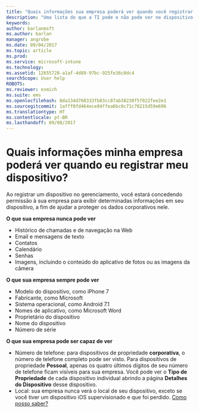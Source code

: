 ```yaml
---
title: "Quais informações sua empresa poderá ver quando você registrar seu dispositivo? | Microsoft Docs"
description: "Uma lista do que a TI pode e não pode ver no dispositivo gerenciado."
keywords: 
author: barlanmsft
ms.author: barlan
manager: angrobe
ms.date: 09/04/2017
ms.topic: article
ms.prod: 
ms.service: microsoft-intune
ms.technology: 
ms.assetid: 12655728-a1af-4d89-97bc-925fe36c0dc4
searchScope: User help
ROBOTS: 
ms.reviewer: esmich
ms.suite: ems
ms.openlocfilehash: 8da134d768333fb03cc87ab38230f5f022fee2e1
ms.sourcegitcommit: 1afff0fd464ece84ffea6bc0c71c78215d59e696
ms.translationtype: HT
ms.contentlocale: pt-BR
ms.lasthandoff: 09/08/2017
---
```

# <a name="what-information-can-my-company-see-when-i-enroll-my-device"></a>Quais informações minha empresa poderá ver quando eu registrar meu dispositivo?

Ao registrar um dispositivo no gerenciamento, você estará concedendo permissão à sua empresa para exibir determinadas informações em seu dispositivo, a fim de ajudar a proteger os dados corporativos nele.

**O que sua empresa nunca pode ver**

- Histórico de chamadas e de navegação na Web
- Email e mensagens de texto
- Contatos
- Calendário
-   Senhas
- Imagens, incluindo o conteúdo do aplicativo de fotos ou as imagens da câmera

**O que sua empresa sempre pode ver**

- Modelo do dispositivo, como iPhone 7
- Fabricante, como Microsoft
- Sistema operacional, como Android 7.1
- Nomes de aplicativo, como Microsoft Word
- Proprietário do dispositivo
- Nome do dispositivo
- Número de série

**O que sua empresa pode ser capaz de ver**

-  Número de telefone: para dispositivos de propriedade **corporativa**, o número de telefone completo pode ser visto. Para dispositivos de propriedade **Pessoal**, apenas os quatro últimos dígitos de seu número de telefone ficam visíveis para sua empresa. Você pode ver o **Tipo de Propriedade** de cada dispositivo individual abrindo a página **Detalhes do Dispositivo** desse dispositivo. 
-  Local: sua empresa nunca verá o local de seu dispositivo, exceto se você tiver um dispositivo iOS supervisionado e que foi perdido. [Como posso saber?](https://go.microsoft.com/fwlink/?linkid=853816)
